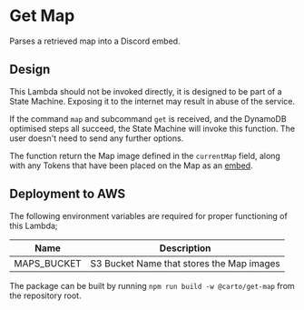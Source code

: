 # Get Map

Parses a retrieved map into a Discord embed.

## Design

This Lambda should not be invoked directly, it is designed to be part of a State Machine. Exposing it to the internet may result in abuse of the service.

If the command `map` and subcommand `get` is received, and the DynamoDB optimised steps all succeed, the State Machine will invoke this function. The user doesn't need to send any further options.

The function return the Map image defined in the `currentMap` field, along with any Tokens that have been placed on the Map as an [embed](https://discord.com/developers/docs/resources/channel#embed-object).

## Deployment to AWS

The following environment variables are required for proper functioning of this Lambda;

| Name        | Description                               |
| ----------- | ----------------------------------------- |
| MAPS_BUCKET | S3 Bucket Name that stores the Map images |

The package can be built by running `npm run build -w @carto/get-map` from the repository root.
